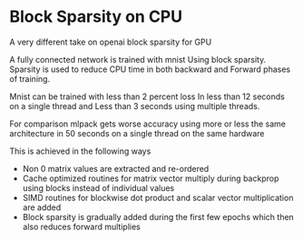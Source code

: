 # Block Sparsity on CPU

A very different take on openai block sparsity for GPU

A fully connected network is trained with mnist 
Using block sparsity.
Sparsity is used to reduce CPU time in both backward and
Forward phases of training.

Mnist can be trained with less than 2 percent loss
In less than 12 seconds on a single thread and
Less than 3 seconds using multiple threads.

For comparison mlpack gets worse accuracy using more or less the same architecture in 50 seconds on a single thread on the same hardware 

This is achieved in the following ways

* Non 0 matrix values are extracted and re-ordered
* Cache optimized routines for matrix vector multiply during backprop using blocks instead of individual values
* SIMD routines for blockwise dot product and scalar vector multiplication are added
* Block sparsity is gradually added during the first few epochs which then also reduces forward multiplies
